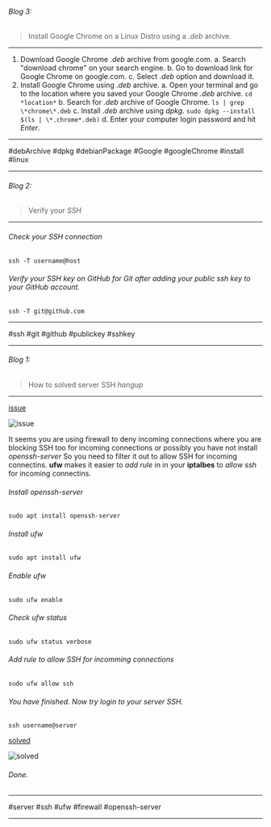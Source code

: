 ###### Blog 3:

> Install Google Chrome on a Linux Distro using a *.deb* archive.

<hr>

1. Download Google Chrome *.deb* archive from google.com.
   a. Search "download chrome" on your search engine.
   b. Go to download link for Google Chrome on google.com.
   c. Select *.deb* option and download it.
2. Install Google Chrome using *.deb* archive.
   a. Open your terminal and go to the location where you saved your Google Chrome *.deb* archive.
   `cd *location*`
   b. Search for *.deb* archive of Google Chrome.
   `ls | grep \*chrome\*.deb`
   c. Install *.deb* archive using *dpkg*.
   `sudo dpkg --install $(ls | \*.chrome*.deb)`
   d. Enter your computer login password and hit *Enter*.

<hr>
#debArchive #dpkg #debianPackage #Google #googleChrome #install #linux
<hr>


###### Blog 2:

> Verify your *SSH*

<hr>

###### Check your *SSH* connection

`ssh -T username@host`

###### Verify your *SSH* key on GitHub for Git after adding your public ssh key to your GitHub account.

`ssh -T git@github.com`

<hr>
#ssh #git #github #publickey #sshkey
<hr>

###### Blog 1:

> How to solved server SSH *hangup*

<hr>

[issue](https://github.com/dru18/druBot/blob/master/issue/screenshot/server%20ssh%20hangup%20issue.png)

![issue](https://github.com/dru18/druBot/blob/master/issue/screenshot/server%20ssh%20hangup%20issue.png)

It seems you are using firewall to deny incoming connections where you are blocking SSH too for incoming connections or possibly you have not install *openssh-server* So you need to filter it out to allow SSH for incoming connectins. **ufw** makes it easier to *add rule* in in your **iptalbes** to *allow ssh* for incoming connectins.

###### Install openssh-server

`sudo apt install openssh-server`

###### *Install* ufw

`sudo apt install ufw`

###### *Enable* ufw

`sudo ufw enable`

###### Check ufw *status*

`sudo ufw status verbose`

###### Add rule to *allow SSH* for incomming connections

`sudo ufw allow ssh`

###### You have finished. Now try login to your server SSH.

`ssh username@server`

[solved](https://github.com/dru18/druBot/blob/master/issue/screenshot/server%20ssh%20hangup%20solved.png)

![solved](https://github.com/dru18/druBot/blob/master/issue/screenshot/server%20ssh%20hangup%20solved.png)

###### Done.

<hr>
#server #ssh #ufw #firewall #openssh-server
<hr>
